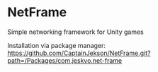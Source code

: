 # NetFrame
Simple networking framework for Unity games


Installation via package manager: 
https://github.com/CaptainJekson/NetFrame.git?path=/Packages/com.jeskvo.net-frame
